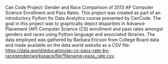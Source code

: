 Can Code Project: Gender and Race Comparison of 2013 AP Computer Science Enrollment and Pass Rates. 
This project was created as part of an introductory Python for Data Analytics course presented by CanCode. The goal in this project was to graphically depict disparities in Advance Placement (AP) Computer Science (CS) enrollment and pass rates amongst genders and races using Python language and associated libraries. The data employed was gathered by Barbara Ericson from College Board data and made available on the data.world website as a CSV file: https://data.world/education/ap-cs-pass-rate-by-racegender/workspace/file?filename=pass_rate.csv. 
